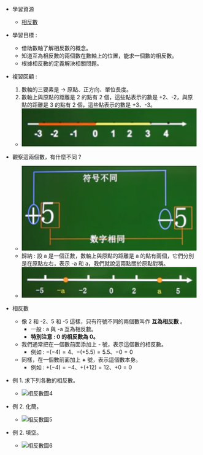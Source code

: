 - 學習資源
  - [相反數](https://www.bilibili.com/video/BV114411Q7Y4?p=4&spm_id_from=pageDriver&vd_source=dd97ccca0358cc54d2813737943d2b54 "相反數")

- 學習目標 :
  - 借助數軸了解相反數的概念。
  - 知道互為相反數的兩個數在數軸上的位置，能求一個數的相反數。
  - 根據相反數的定義解決相關問題。

- 複習回顧 :
  1. 數軸的三要素是 $\to$ 原點、正方向、單位長度。
  2. 數軸上與原點的距離是 2 的點有 2 個，這些點表示的數是 +2、-2，與原點的距離是 3 的點有 2 個，這些點表示的數是 +3、-3。
    - ![相反數圖1](https://github.com/aquariusCCA/mathematics/blob/main/%E5%88%9D%E4%B8%80%E6%95%B8%E5%AD%B8/images/%E7%9B%B8%E5%8F%8D%E6%95%B8%E5%9C%961.png?raw=true "相反數圖1")

- 觀察這兩個數，有什麼不同 ?
  - ![相反數圖2](https://github.com/aquariusCCA/mathematics/blob/main/%E5%88%9D%E4%B8%80%E6%95%B8%E5%AD%B8/images/%E7%9B%B8%E5%8F%8D%E6%95%B8%E5%9C%962.png?raw=true "相反數圖2")
  - 歸納 : 設 a 是一個正數，數軸上與原點的距離是 a 的點有兩個，它們分別是在原點左右，表示 -a 和 a，我們就說這兩點關於原點對稱。
  - ![相反數圖3](https://github.com/aquariusCCA/mathematics/blob/main/%E5%88%9D%E4%B8%80%E6%95%B8%E5%AD%B8/images/%E7%9B%B8%E5%8F%8D%E6%95%B8%E5%9C%963.png?raw=true "相反數圖3")

- 相反數
  - 像 2 和 -2、5 和 -5 這樣，只有符號不同的兩個數叫作 **互為相反數** 。
    - 一般 : a 與 -a 互為相反數。
    - **特別注意 : 0 的相反數為 0。**
  - 我們通常把在一個數前面添加上 **-** 號，表示這個數的相反數。
    - 例如 : $-(-4)=4$、$-(+5.5)=5.5$、$-0=0$
  - 同樣，在一個數前面加上 **+** 號，表示這個數本身。
    - 例如 : $+(-4)=-4$、$+(+12)=12$、$+0=0$

- 例 1. 求下列各數的相反數。
  - ![相反數圖4]( "相反數圖4")

- 例 2. 化簡。
  - ![相反數圖5]( "相反數圖5")

- 例 2. 填空。
  - ![相反數圖6]( "相反數圖6")